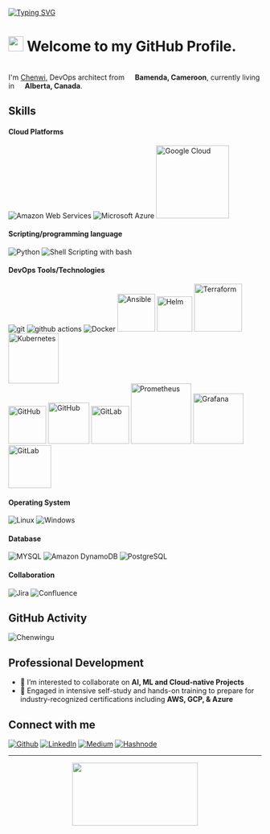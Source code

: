 <!-- Header Section -->
[![Typing SVG](https://readme-typing-svg.demolab.com?font=Josefin+Sans&size=30&duration=1500&pause=500&color=59C8BB&width=400&lines&height=50&lines=Hello,+Nice+to+Meet+you...%F0%9F%98%83;I+am+CHENWI+NGU;Cloud+DevOps+Enthusiast)](https://git.io/typing-svg)
<h1><img src="https://emojis.slackmojis.com/emojis/images/1531849430/4246/blob-sunglasses.gif?1531849430" width="30"/> Welcome to my GitHub Profile.</h1>
<p> </br> I'm <a href="https://www.linkedin.com/in/chenwingu/" target="_blank" rel="noreferrer">Chenwi</a>, DevOps architect from <img src="https://github.com/Chenwingu/front_end/blob/master/cmr.png" width="13"/> <b>Bamenda, Cameroon</b>, currently living in <img src="https://github.com/Chenwingu/front_end/blob/master/can.png" width="13"/> <b>Alberta, Canada</b>. </p>

<!-- Skills Section -->

 ## Skills

<!-- Cloud Platforms -->
#### Cloud Platforms
<p>
  <img alt="Amazon Web Services" src="https://img.shields.io/badge/Amazon_Web_services-FF9900?style=for-the-badge&logo=amazonaws&logoColor=white" />
  <img alt="Microsoft Azure" src="https://img.shields.io/badge/microsoft%20azure-0089D6?style=for-the-badge&logo=microsoft-azure&logoColor=white" />
  <img alt="Google Cloud" src="https://img.shields.io/badge/-Google_Cloud-1a73e8?style=flat-square&logo=google-cloud&logoColor=white" width="145"/>
</p>

<!-- Scripting Section -->
#### Scripting/programming language
<p>
  <img alt="Python" src="https://img.shields.io/badge/Python-FFD43B?style=for-the-badge&logo=python&logoColor=blue" />
  <img alt="Shell Scripting with bash" src="https://img.shields.io/badge/Shell_Scripting_with_bash-121011?style=for-the-badge&logo=gnu-bash&logoColor=white" />
</p>

<!-- DevOps Tools/Technologies Section -->
#### DevOps Tools/Technologies
<p>
 <img alt="git" src="https://img.shields.io/badge/-Git-F05032?style=flat-square&logo=git&logoColor=white" /> 
 <img alt="github actions" src="https://img.shields.io/badge/-Github_Actions-2088FF?style=flat-square&logo=github-actions&logoColor=white" />
 <img alt="Docker" src="https://img.shields.io/badge/-Docker-46a2f1?style=flat-square&logo=docker&logoColor=white" />
 <img alt="Ansible" src="https://img.shields.io/badge/Ansible-000000?style=for-the-badge&logo=ansible&logoColor=white" width="75"/>
 <img alt="Helm" src="https://img.shields.io/badge/Helm-0F1689?style=for-the-badge&logo=Helm&labelColor=0F1689" width="70"/> 
 <img alt="Terraform" src="https://img.shields.io/badge/Terraform-7B42BC?style=for-the-badge&logo=terraform&logoColor=white" width="95"/> 
 <img alt="Kubernetes" src="https://img.shields.io/badge/kubernetes-326ce5.svg?&style=for-the-badge&logo=kubernetes&logoColor=white" width="100"/> <br>
 <img alt="GitHub" src="https://img.shields.io/badge/GitHub-100000?style=for-the-badge&logo=github&logoColor=white" width="75"/>
 <img alt="GitHub" src="https://img.shields.io/badge/Argo%20CD-1e0b3e?style=for-the-badge&logo=argo&logoColor=#d16044" width="82"/> 
 <img alt="GitLab" src="https://img.shields.io/badge/GitLab-330F63?style=for-the-badge&logo=gitlab&logoColor=white" width="75"/>
 <img alt="Prometheus" src="https://img.shields.io/badge/Prometheus-000000?style=for-the-badge&logo=prometheus&labelColor=000000" width="120"/>
 <img alt="Grafana" src="https://img.shields.io/badge/Grafana-F2F4F9?style=for-the-badge&logo=grafana&logoColor=orange&labelColor=F2F4F9" width="100"/> 
 <img alt="GitLab" src="https://img.shields.io/badge/Jenkins-D24939?style=for-the-badge&logo=Jenkins&logoColor=white" width="85"/>
</p>

<!-- Operating System -->
#### Operating System
<p>
  <img alt="Linux" src="https://img.shields.io/badge/Linux-FCC624?style=for-the-badge&logo=linux&logoColor=black" />
  <img alt="Windows" src="https://img.shields.io/badge/Windows-0078D6?style=for-the-badge&logo=windows&logoColor=white" />
</p>

<!-- Database -->
#### Database
<p>
  <img alt="MYSQL" src="https://img.shields.io/badge/MySQL-005C84?style=for-the-badge&logo=mysql&logoColor=white" />
  <img alt="Amazon DynamoDB" src="https://img.shields.io/badge/Amazon%20DynamoDB-4053D6?style=for-the-badge&logo=Amazon%20DynamoDB&logoColor=white" />
  <img alt="PostgreSQL" src="https://img.shields.io/badge/PostgreSQL-316192?style=for-the-badge&logo=postgresql&logoColor=white" />
</p>

<!-- Documentation Section -->
#### Collaboration
<p>
  <img alt="Jira" src="https://img.shields.io/badge/Jira-0052CC?style=for-the-badge&logo=Jira&logoColor=white" />
  <img alt="Confluence" src="https://img.shields.io/badge/Confluence-0052CC?style=for-the-badge&logo=Confluence&logoColor=white" />
</p>

<!-- Stats and GitHub activity -->
## GitHub Activity
<p align="left"> <img src="https://komarev.com/ghpvc/?username=Chenwingu&label=Profile%20views&color=0e75b6&style=flat" alt="Chenwingu" /> </p>

<!-- Professional Development -->
## Professional Development

- 👯 I’m interested to collaborate on **AI, ML and Cloud-native Projects**
- 🌱 Engaged in intensive self-study and hands-on training to prepare for industry-recognized certifications including **AWS, GCP, & Azure**

<!-- Contact Section -->
## Connect with me
<p><a href="https://github.com/Chenwingu" target="_blank"><img alt="Github" src="https://img.shields.io/badge/GitHub-%2312100E.svg?&style=for-the-badge&logo=Github&logoColor=white" /></a> <a href="https://linkedin.com/in/chenwingu" target="_blank"><img alt="LinkedIn" src="https://img.shields.io/badge/LinkedIn-0077B5?style=for-the-badge&logo=linkedin&logoColor=white" /></a> <a href="https://medium.com/@chenwingu" target="_blank"><img alt="Medium" src="https://img.shields.io/badge/medium-%2312100E.svg?&style=for-the-badge&logo=medium&logoColor=white" /></a> <a href="https://chenwingu.hashnode.dev" target="_blank"><img alt="Hashnode" src="https://img.shields.io/badge/hashnode-%2312100E.svg?&style=for-the-badge&logo=hashnode&logoColor=white" /></a> 
</p>

---------
<p align="center"><img height="125" width="250" src="https://github.com/Chenwingu/Chenwingu/blob/main/AI_Dev.gif" /> </p>
